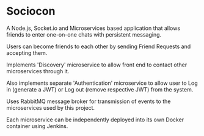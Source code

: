 # Sociocon

A Node.js, Socket.io and Microservices based application that allows friends to enter one-on-one chats with persistent messaging. 

Users can become friends to each other by sending Friend Requests and accepting them.

Implements 'Discovery' microservice to allow front end to contact other microservices through it.

Also implements separate 'Authentication' microservice to allow user to Log in (generate a JWT) or Log out (remove respective JWT) from the system.

Uses RabbitMQ message broker for transmission of events to the microservices used by this project.

Each microservice can be independently deployed into its own Docker container using Jenkins.
